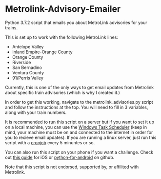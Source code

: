 # Metrolink-Advisory-Emailer
Python 3.7.2 script that emails you about MetroLink advisories for your trains.

This is set up to work with the following MetroLink lines:
* Antelope Valley
* Inland Empire-Orange County
* Orange County
* Riverside
* San Bernadino
* Ventura County
* 91/Perris Valley

Currently, this is one of the only ways to get email updates from Metrolink about specific train advisories (which is why I created it.)

In order to get this working, navigate to the metrolink_advisories.py script and follow the instructions at the top. You will need to fill in 3 variables, along with your train numbers.

It is recommended to run this script on a server but if you want to set it up on a local machine, you can use the [Windows Task Scheduler](https://stackoverflow.com/questions/4249542/run-a-task-every-x-minutes-with-windows-task-scheduler) (keep in mind, your machine must be on and connected to the internet in order for you to recieve email updates). 
If you are running a linux server, just run this script with a [cronjob](https://askubuntu.com/questions/799023/how-to-set-up-a-cron-job-to-run-every-10-minutes) every 5 minuntes or so.

You can also run this script on your phone if you want a challenge. Check out [this guide](https://www.codementor.io/gergelykovcs/how-to-run-and-schedule-python-scripts-on-ios-fqfxvyp7x) for iOS or [python-for-android](https://github.com/kivy/python-for-android) on github.

Note that this script is not endorsed, supported by, or affilited with Metrolink.
